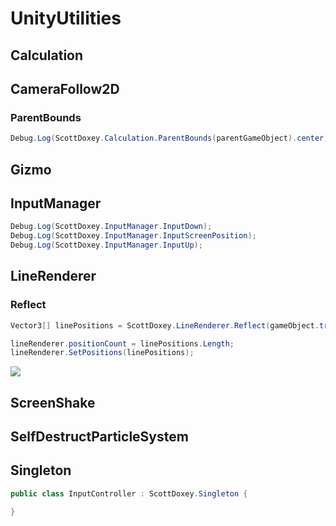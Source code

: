 # UnityUtilities

## Calculation


## CameraFollow2D

### ParentBounds

```csharp
Debug.Log(ScottDoxey.Calculation.ParentBounds(parentGameObject).center);
```

## Gizmo

## InputManager

```csharp
Debug.Log(ScottDoxey.InputManager.InputDown);
Debug.Log(ScottDoxey.InputManager.InputScreenPosition);
Debug.Log(ScottDoxey.InputManager.InputUp);
```

## LineRenderer

### Reflect

```csharp
Vector3[] linePositions = ScottDoxey.LineRenderer.Reflect(gameObject.transform.position, gameObject.transform.forward, distance, layerMask);

lineRenderer.positionCount = linePositions.Length;
lineRenderer.SetPositions(linePositions);
```

![](https://media.giphy.com/media/3ohs7KwdbkkXu5LLe8/giphy.gif)

## ScreenShake

## SelfDestructParticleSystem

## Singleton

```csharp
public class InputController : ScottDoxey.Singleton {

}
```
